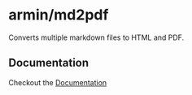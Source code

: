 # armin/md2pdf

Converts multiple markdown files to HTML and PDF.

## Documentation

Checkout the [Documentation](docs/index.md)
